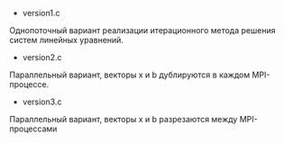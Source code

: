 * version1.c

Однопоточный вариант реализации итерационного метода решения систем линейных уравнений.

* version2.c

Параллельный вариант, векторы x и b дублируются в каждом MPI-процессе.

* version3.c

Параллельный вариант, векторы x и b разрезаются между MPI-процессами

